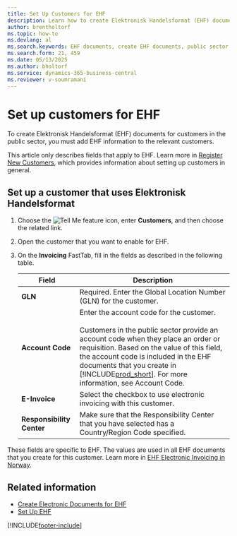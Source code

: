 ```yaml
---
title: Set Up Customers for EHF
description: Learn how to create Elektronisk Handelsformat (EHF) documents for customers in the public sector.
author: brentholtorf
ms.topic: how-to
ms.devlang: al
ms.search.keywords: EHF documents, create EHF documents, public sector customers, add EHF information, Norwegian version
ms.search.form: 21, 459
ms.date: 05/13/2025
ms.author: bholtorf
ms.service: dynamics-365-business-central
ms.reviewer: v-soumramani
---
```


# Set up customers for EHF

To create Elektronisk Handelsformat (EHF) documents for customers in the public sector, you must add EHF information to the relevant customers.  

This article only describes fields that apply to EHF. Learn more in [Register New Customers](../../sales-how-register-new-customers.md), which provides information about setting up customers in general.

## Set up a customer that uses Elektronisk Handelsformat  

1. Choose the ![Tell Me feature](../../media/ui-search/search_small.png "Tell me what you want to do") icon, enter **Customers**, and then choose the related link.  
1. Open the customer that you want to enable for EHF.  
1. On the **Invoicing** FastTab, fill in the fields as described in the following table.  

    |Field|Description|  
    |---------------------------------|---------------------------------------|  
    |**GLN**|Required. Enter the Global Location Number (GLN) for the customer.|  
    |**Account Code**|Enter the account code for the customer.<br><br/> Customers in the public sector provide an account code when they place an order or requisition. Based on the value of this field, the account code is included in the EHF documents that you create in [!INCLUDE[prod_short](../../includes/prod_short.md)]. For more information, see Account Code.|  
    |**E-Invoice**|Select the checkbox to use electronic invoicing with this customer.|  
    |**Responsibility Center**|Make sure that the Responsibility Center that you have selected has a Country/Region Code specified.|  

These fields are specific to EHF. The values are used in all EHF documents that you create for this customer. Learn more in [EHF Electronic Invoicing in Norway](ehf-electronic-invoicing-in-norway.md).  

## Related information

- [Create Electronic Documents for EHF](how-to-create-electronic-documents-for-ehf.md)   
- [Set Up EHF](how-to-set-up-ehf.md)

[!INCLUDE[footer-include](../../includes/footer-banner.md)]
